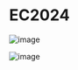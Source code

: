 # EC2024
![image](https://github.com/Dog52114/EC2024/assets/162284692/07755f17-d770-4ef8-a9ea-78317992d98f)

![image](https://github.com/Dog52114/EC2024/assets/162284692/53b8026e-465c-41ea-89fc-0789767bf185)

